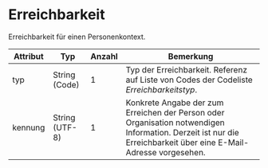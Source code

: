 # Erreichbarkeit

Erreichbarkeit für einen Personenkontext.

Attribut | Typ | Anzahl | Bemerkung
--- | --- | --- | ---
typ | String (Code) | 1 | Typ der Erreichbarkeit. Referenz auf Liste von Codes der Codeliste *Erreichbarkeitstyp*.
kennung | String (UTF-8) | 1 | Konkrete Angabe der zum Erreichen der Person oder Organisation notwendigen Information. Derzeit ist nur die Erreichbarkeit über  eine E-Mail- Adresse vorgesehen.
